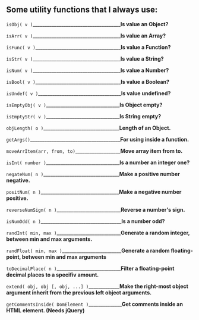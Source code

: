 Some utility functions that I always use:
-----------------------------------------
`isObj( v )`_____________________________________**Is value an Object?**

`isArr( v )`_____________________________________**Is value an Array?**

`isFunc( v )`____________________________________**Is value a Function?**

`isStr( v )`_____________________________________**Is value a String?**

`isNum( v )`_____________________________________**Is value a Number?**

`isBool( v )`____________________________________**Is value a Boolean?**

`isUndef( v )`___________________________________**Is value undefined?**

`isEmptyObj( v )`_______________________________**Is Object empty?**

`isEmptyStr( v )`_______________________________**Is String empty?**

`objLength( o )`________________________________**Length of an Object.**

`getArgs()`______________________________________**For using inside a function.**

`moveArrItem(arr, from, to)`___________________**Move array item from to.**

`isInt( number )`_______________________________**Is a number an integer one?**

`negateNum( n )`________________________________**Make a positive number negative.**

`positNum( n )`_________________________________**Make a negative number positive.**

`reverseNumSign( n )`___________________________**Reverse a number's sign.**

`isNumOdd( n )`__________________________________**Is a number odd?**

`randInt( min, max )`___________________________**Generate a random integer, between min and max arguments.**

`randFloat( min, max )`_________________________**Generate a random floating-point, between min and max arguments**

`toDecimalPlace( n )`___________________________**Filter a floating-point decimal places to a specifiv amount.**

`extend( obj, obj [, obj, ...] )`_____________**Make the right-most object argument inherit from the previous left object arguments.**

`getCommentsInside( DomElement )`______________**Get comments inside an HTML element. (Needs jQuery)**
